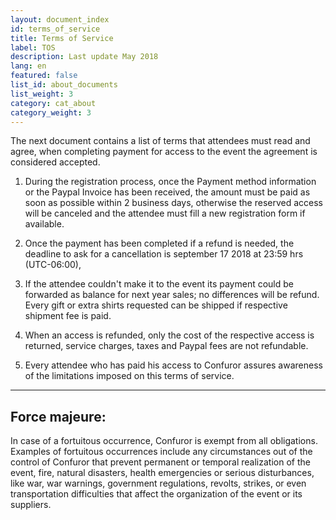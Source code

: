 ```yaml
---
layout: document_index
id: terms_of_service
title: Terms of Service
label: TOS
description: Last update May 2018
lang: en
featured: false
list_id: about_documents
list_weight: 3
category: cat_about
category_weight: 3
---
```


The next document contains a list of terms that attendees must read and agree, when completing payment for access to the event the agreement is considered accepted.

1. During the registration process, once the Payment method information or the Paypal Invoice has been received, the amount must be paid as soon as possible within 2 business days, otherwise the reserved access will be canceled and the attendee must fill a new registration form if available.

3. Once the payment has been completed if a refund is needed, the deadline to ask for a cancellation is september 17 2018 at 23:59 hrs (UTC-06:00), 

4. If the attendee couldn't make it to the event its payment could be forwarded as balance for next year sales; no differences will be refund. Every gift or extra shirts requested can be shipped if respective shipment fee is paid.

5. When an access is refunded, only the cost of the respective access is returned, service charges, taxes and Paypal fees are not refundable.

6. Every attendee who has paid his access to Confuror assures awareness of the limitations imposed on this terms of service.


---

## Force majeure:

In case of a fortuitous occurrence, Confuror is exempt from all obligations. Examples of fortuitous occurrences include any circumstances out of the control of Confuror that prevent permanent or temporal realization of the event, fire, natural disasters, health emergencies or serious disturbances, like war, war warnings, government regulations, revolts, strikes, or even transportation difficulties that affect the organization of the event or its suppliers.
